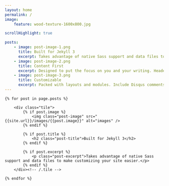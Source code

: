 ```yaml
---
layout: home
permalink: /
image:
    feature: wood-texture-1600x800.jpg

scrollHighlight: true

posts:
    - image: post-image-1.png
      title: Built for Jekyll 3
      excerpt: Takes advantage of native Sass support and data files to make customizing your site easier.
    - image: post-image-2.png
      title: Content First
      excerpt: Designed to put the focus on you and your writing. Headers, navigation, sidebars, and footers have been purposely deemphasized.
    - image: post-image-3.png
      title: Customizable
      excerpt: Packed with layouts and modules. Include Disqus comments, social sharing buttons, and table of contents on one or all pages.
---
```


<div class="tiles">

    {% for post in page.posts %}

        <div class="tile">
            {% if post.image %}
                <img class="post-image" src="{{site.url}}/images/{{post.image}}" alt="images" />
            {% endif %}

            {% if post.title %}
                <h2 class="post-title">Built for Jekyll 3</h2>
            {% endif %}

            {% if post.excerpt %}
                <p class="post-excerpt">Takes advantage of native Sass support and data files to make customizing your site easier.</p>
            {% endif %}
        </div><!-- /.tile -->

    {% endfor %}

</div><!-- /.tiles -->